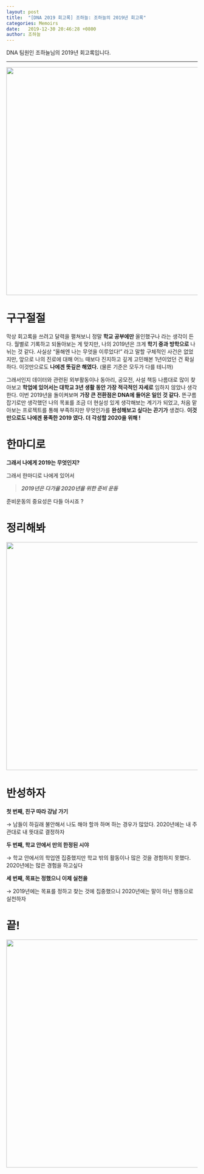 ```yaml
---
layout: post
title:  "[DNA 2019 회고록] 조하늘: 조하늘의 2019년 회고록"
categories: Memoirs
date:   2019-12-30 20:46:28 +0800
author: 조하늘
---
```


DNA 팀원인 조하늘님의 2019년 회고록입니다. 

---

<p align="center">
    <img src='https://drive.google.com/uc?id=18SSlTglMULz-bGdt1genEGTUXEoymMdk' width='600'/><br>
</p>

# 구구절절
막상 회고록을 쓰려고 달력을 펼쳐보니 정말 **학교 공부에만** 올인했구나 라는 생각이 든다. 월별로 기록하고 되돌아보는 게 맞지만, 나의 2019년은 크게 **학기 중과 방학으로** 나뉘는 것 같다. 사실상 “올해엔 나는 무엇을 이루었다!” 라고 말할 구체적인 사건은 없었지만, 앞으로 나의 진로에 대해 어느 때보다 진지하고 깊게 고민해본 1년이었던 건 확실하다. 이것만으로도 **나에겐 뜻깊은 해였다.** (물론 기준은 모두가 다를 테니까)

그래서인지 데이터와 관련된 외부활동이나 동아리, 공모전, 사설 책등 나름대로 많이 찾아보고 **학업에 있어서는 대학교 3년 생활 동안 가장 적극적인 자세로** 임하지 않았나 생각한다. 이번 2019년을 돌이켜보며 **가장 큰 전환점은 DNA에 들어온 일인 것 같다.** 뜬구름 잡기로만 생각했던 나의 목표를 조금 더 현실성 있게 생각해보는 계기가 되었고, 처음 맡아보는 프로젝트를 통해 부족하지만 무엇인가를 **완성해보고 싶다는 끈기가** 생겼다. **이것만으로도 나에겐 풍족한 2019 였다. 더 각성할 2020을 위해 !**

# 한마디로
**그래서 나에게 2019는 무엇인지?**

그래서 한마디로  나에게 있어서 

> ***2019년은 다가올 2020년을 위한 준비 운동***

준비운동의 중요성은 다들 아시죠 ?   

# 정리해봐

<p align="center">
    <img src='https://drive.google.com/uc?id=1fwoU6YWQmAA56gTkuRwMwCTHM26t_FKv' width='600'/><br>
</p>


# 반성하자

**첫 번째, 친구 따라 강남 가기**

 → 남들이 하길래 불안해서 나도 해야 할까 하며 하는 경우가 많았다. 2020년에는 내 주관대로 내 뜻대로 결정하자

**두 번째, 학교 안에서 만의 한정된 시야**

 → 학교 안에서의 학업엔 집중했지만 학교 밖의 활동이나 많은 것을 경험하지 못했다. 2020년에는 많은 경험을 하고싶다 

**세 번째, 목표는 정했으니 이제 실천을**

 → 2019년에는 목표를 정하고 찾는 것에 집중했으니 2020년에는 말이 아닌 행동으로 실천하자

# 끝!

<p align="center">
    <img src='https://drive.google.com/uc?id=1ej-m5ND-v57dSfurKo6R3-kNwUsga3W5' width='600'/><br>
</p>